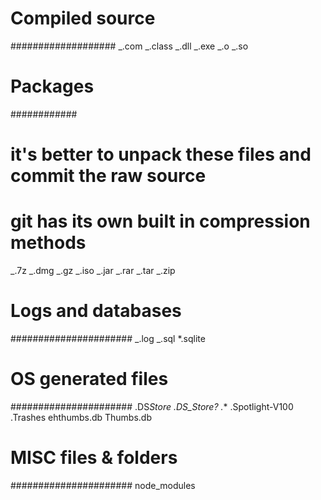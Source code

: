 # Compiled source

###################
_.com
_.class
_.dll
_.exe
_.o
_.so

# Packages

############

# it's better to unpack these files and commit the raw source

# git has its own built in compression methods

_.7z
_.dmg
_.gz
_.iso
_.jar
_.rar
_.tar
_.zip

# Logs and databases

######################
_.log
_.sql
\*.sqlite

# OS generated files

######################
.DS*Store
.DS_Store?
.*\*
.Spotlight-V100
.Trashes
ehthumbs.db
Thumbs.db

# MISC files & folders

######################
node_modules
